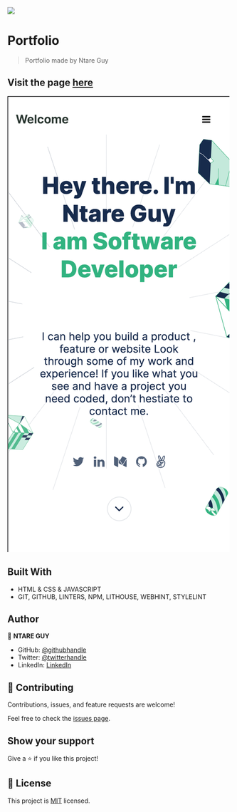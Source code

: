![](https://img.shields.io/badge/Microverse-blueviolet)

# Portfolio

> Portfolio made by Ntare Guy

## Visit the page [here](https://41hulk.github.io/micro-portfolio/)

![screenshot](./image/mobile.png)

## Built With

- HTML & CSS & JAVASCRIPT
- GIT, GITHUB, LINTERS, NPM, LITHOUSE, WEBHINT, STYLELINT

## Author

👤 **NTARE GUY**

- GitHub: [@githubhandle](https://github.com/41hulk)
- Twitter: [@twitterhandle](https://twitter.com/ntare_guy)
- LinkedIn: [LinkedIn](https://linkedin.com/in/ntare-guy)

## 🤝 Contributing

Contributions, issues, and feature requests are welcome!

Feel free to check the [issues page](../../issues/).

## Show your support

Give a ⭐️ if you like this project!

## 📝 License

This project is [MIT](./MIT.md) licensed.
